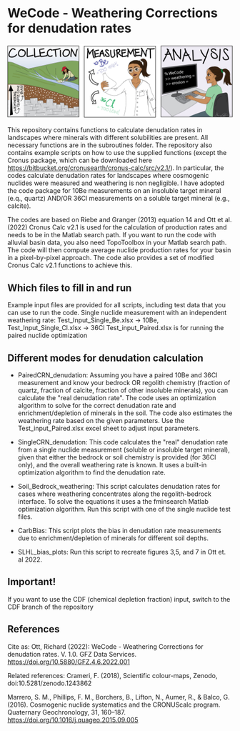 # WeCode - Weathering Corrections for denudation rates

![alt text](cartoon_be_cl.png)

This repository contains functions to calculate denudation rates in landscapes where
minerals with different solubilities are present. All necessary functions are in the
subroutines folder. The repository also contains example scripts on how to use the
supplied functions (except the Cronus package, which can be downloaded here 
https://bitbucket.org/cronusearth/cronus-calc/src/v2.1/). 
In particular, the codes calculate denudation rates for landscapes where cosmogenic 
nuclides were measured and weathering is non negligible. I have adopted the code package
for 10Be measurements on an insoluble target mineral (e.q., quartz) AND/OR 36Cl 
measurements on a soluble target mineral (e.g., calcite). 

The codes are based on Riebe and Granger (2013) equation 14 and Ott et al.(2022)
Cronus Calc v2.1 is used for the calculation of production rates and needs to be in the 
Matlab search path. If you want to run the code with alluvial basin data, you also need 
TopoToolbox in your Matlab search path. The code will then compute average nuclide production
rates for your basin in a pixel-by-pixel approach. The code also provides a set of modified
Cronus Calc v2.1 functions to achieve this.

## Which files to fill in and run
Example input files are provided for all scripts, including test data that you can use to
run the code. 
Single nuclide measurement with an independent weathering rate:
Test_Input_Single_Be.xlsx -> 10Be, Test_Input_Single_Cl.xlsx -> 36Cl
Test_input_Paired.xlsx is for running the paired nuclide optimization

## Different modes for denudation calculation 

* PairedCRN_denudation:
Assuming you have a paired 10Be and 36Cl measurement and know your bedrock OR regolith chemistry 
(fraction of quartz, fraction of calcite, fraction of other insoluble minerals), you 
can calculate the "real denudation rate". The code uses an optimization algorithm to solve 
for the correct denudation rate and enrichment/depletion of minerals in the soil.
The code also estimates the weathering rate based on the given parameters. Use the 
Test_input_Paired.xlsx excel sheet to adjust input parameters.

* SingleCRN_denudation: This code calculates the "real" denudation rate from a
single nuclide measurement (soluble or insoluble target mineral), given that either the 
bedrock or soil chemistry is provided (for 36Cl only), and the overall weathering rate is known.
It uses a built-in optimization algorithm to find the denudation rate.

* Soil_Bedrock_weathering: This script calculates denudation rates for cases where weathering
concentrates along the regolith-bedrock interface. To solve the equations it uses a the fminsearch
Matlab optimization algorithm. Run this script with one of the single nuclide test files.

* CarbBias: This script plots the bias in denudation rate measurements due to
enrichment/depletion of minerals for different soil depths. 

* SLHL_bias_plots: Run this script to recreate figures 3,5, and 7 in Ott et. al 2022.

## Important!
If you want to use the CDF (chemical depletion fraction) input, switch to the CDF branch of the repository

## References
Cite as:
Ott, Richard (2022): WeCode - Weathering Corrections for denudation rates. V. 1.0. GFZ Data Services.
https://doi.org/10.5880/GFZ.4.6.2022.001

Related references:
Crameri, F. (2018), Scientific colour-maps, Zenodo, doi:10.5281/zenodo.1243862

Marrero, S. M., Phillips, F. M., Borchers, B., Lifton, N., Aumer, R., & Balco, G. (2016). 
Cosmogenic nuclide systematics and the CRONUScalc program. Quaternary Geochronology, 31, 160–187. 
https://doi.org/10.1016/j.quageo.2015.09.005
